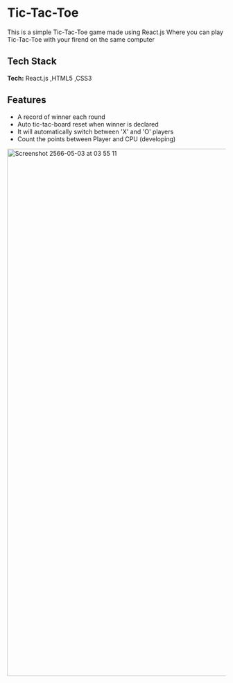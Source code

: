 
# Tic-Tac-Toe



This is a simple Tic-Tac-Toe game made using React.js
Where you can play Tic-Tac-Toe with your firend on the same computer

## Tech Stack

**Tech:** React.js ,HTML5 ,CSS3  




## Features

- A record of winner each round
- Auto tic-tac-board reset when winner is declared
- It will automatically switch between 'X' and 'O' players
- Count the points between Player and CPU (developing)


<img width="1213" alt="Screenshot 2566-05-03 at 03 55 11" src="https://user-images.githubusercontent.com/24986505/235785973-63bf4ee0-b102-425b-adaf-3a2e4f41da9a.png">
